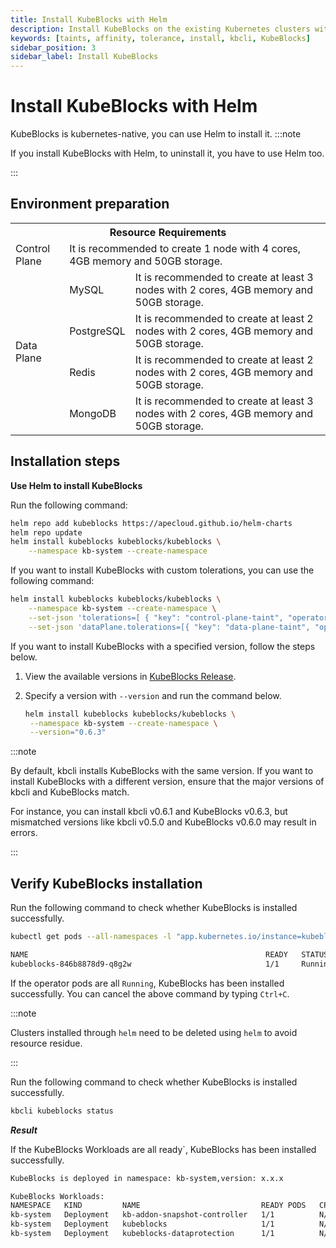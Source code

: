 ```yaml
---
title: Install KubeBlocks with Helm
description: Install KubeBlocks on the existing Kubernetes clusters with Helm
keywords: [taints, affinity, tolerance, install, kbcli, KubeBlocks]
sidebar_position: 3
sidebar_label: Install KubeBlocks
---
```


# Install KubeBlocks with Helm

KubeBlocks is kubernetes-native, you can use Helm to install it.
:::note

If you install KubeBlocks with Helm, to uninstall it, you have to use Helm too.

:::


## Environment preparation

<table>
	<tr>
	    <th colspan="3">Resource Requirements</th>
	</tr >
	<tr>
	    <td >Control Plane</td>
	    <td colspan="2">It is recommended to create 1 node with 4 cores, 4GB memory and 50GB storage. </td>
	</tr >
	<tr >
	    <td rowspan="4">Data Plane</td>
	    <td> MySQL </td>
	    <td>It is recommended to create at least 3 nodes with 2 cores, 4GB memory and 50GB storage. </td>
	</tr>
	<tr>
	    <td> PostgreSQL </td>
        <td>It is recommended to create at least 2 nodes with 2 cores, 4GB memory and 50GB storage.  </td>
	</tr>
	<tr>
	    <td> Redis </td>
        <td>It is recommended to create at least 2 nodes with 2 cores, 4GB memory and 50GB storage. </td>
	</tr>
	<tr>
	    <td> MongoDB </td>
	    <td>It is recommended to create at least 3 nodes with 2 cores, 4GB memory and 50GB storage. </td>
	</tr>
</table>

## Installation steps

**Use Helm to install KubeBlocks**

Run the following command:

```bash
helm repo add kubeblocks https://apecloud.github.io/helm-charts
helm repo update
helm install kubeblocks kubeblocks/kubeblocks \
    --namespace kb-system --create-namespace
````

If you want to install KubeBlocks with custom tolerations, you can use the following command:

```bash
helm install kubeblocks kubeblocks/kubeblocks \
    --namespace kb-system --create-namespace \
    --set-json 'tolerations=[ { "key": "control-plane-taint", "operator": "Equal", "effect": "NoSchedule", "value": "true" } ]' \
    --set-json 'dataPlane.tolerations=[{ "key": "data-plane-taint", "operator": "Equal", "effect": "NoSchedule", "value": "true" } ]'
```

If you want to install KubeBlocks with a specified version, follow the steps below.

1. View the available versions in [KubeBlocks Release](https://github.com/apecloud/kubeblocks/releases/).
2. Specify a version with `--version` and run the command below.

   ```bash
   helm install kubeblocks kubeblocks/kubeblocks \
    --namespace kb-system --create-namespace \
	--version="0.6.3"
   ```

:::note

By default, kbcli installs KubeBlocks with the same version. If you want to install KubeBlocks with a different version, ensure that the major versions of kbcli and KubeBlocks match.

For instance, you can install kbcli v0.6.1 and KubeBlocks v0.6.3, but mismatched versions like kbcli v0.5.0 and KubeBlocks v0.6.0 may result in errors.

:::

## Verify KubeBlocks installation

Run the following command to check whether KubeBlocks is installed successfully.

```bash
kubectl get pods --all-namespaces -l "app.kubernetes.io/instance=kubeblocks" -w

NAME                                                     READY   STATUS      RESTARTS   AGE
kubeblocks-846b8878d9-q8g2w                              1/1     Running     0          98s
```

If the operator pods are all `Running`, KubeBlocks has been installed successfully. You can cancel the above command by typing `Ctrl+C`.

:::note

Clusters installed through `helm` need to be deleted using `helm` to avoid resource residue.

:::

Run the following command to check whether KubeBlocks is installed successfully.

```bash
kbcli kubeblocks status
```

***Result***

If the KubeBlocks Workloads are all ready`, KubeBlocks has been installed successfully.

```bash
KubeBlocks is deployed in namespace: kb-system,version: x.x.x

KubeBlocks Workloads:
NAMESPACE   KIND         NAME                           READY PODS   CPU(CORES)   MEMORY(BYTES)   CREATED-AT
kb-system   Deployment   kb-addon-snapshot-controller   1/1          N/A          N/A             Oct 13,2023 14:27 UTC+0800
kb-system   Deployment   kubeblocks                     1/1          N/A          N/A             Oct 13,2023 14:26 UTC+0800
kb-system   Deployment   kubeblocks-dataprotection      1/1          N/A          N/A             Oct 13,2023 14:26 UTC+0800
```
